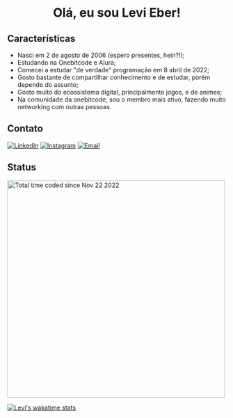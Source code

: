 <h1 align="center"> Olá, eu sou Levi Eber! </h1>

## Características

- Nasci em 2 de agosto de 2006 (espero presentes, hein?!);
- Estudando na Onebitcode e Alura;
- Comecei a estudar "de verdade" programação em 8 abril de 2022;
- Gosto bastante de compartilhar conhecimento e de estudar, porém depende do assunto;
- Gosto muito do ecossistema digital, principalmente jogos, e de animes;
- Na comunidade da onebitcode, sou o membro mais ativo, fazendo muito networking com outras pessoas.

## Contato

[![LinkedIn](https://img.shields.io/badge/LinkedIn-0077B5?style=for-the-badge&logo=linkedin&logoColor=white)](https://www.linkedin.com/in/levi-eber)
[![Instagram](https://img.shields.io/badge/Instagram-E4405F?style=for-the-badge&logo=instagram&logoColor=white)](https://www.instagram.com/levieberz/)
[![Email](https://img.shields.io/badge/Gmail-D14836?style=for-the-badge&logo=gmail&logoColor=white)](mailto:gblevieber@gmail.com)

## Status

<a href="https://wakatime.com/@fd7c5213-ad6b-4b61-af70-a3dd0ff48b39">
 <img width="500px" src="https://wakatime.com/badge/user/fd7c5213-ad6b-4b61-af70-a3dd0ff48b39.svg" alt="Total time coded since Nov 22 2022" />
</a>

[![Levi's wakatime stats](https://github-readme-stats.vercel.app/api/wakatime?username=@levieber)](https://github.com/anuraghazra/github-readme-stats)
